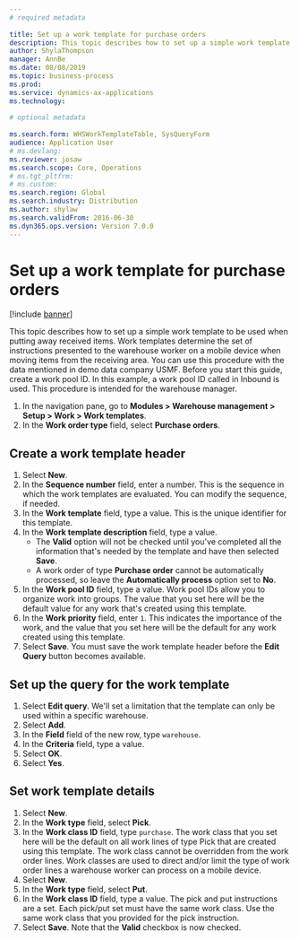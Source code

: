 ```yaml
--- 
# required metadata 
 
title: Set up a work template for purchase orders
description: This topic describes how to set up a simple work template to be used when putting away received items. 
author: ShylaThompson
manager: AnnBe 
ms.date: 08/08/2019
ms.topic: business-process 
ms.prod:  
ms.service: dynamics-ax-applications 
ms.technology:  
 
# optional metadata 
 
ms.search.form: WHSWorkTemplateTable, SysQueryForm   
audience: Application User 
# ms.devlang:  
ms.reviewer: josaw
ms.search.scope: Core, Operations 
# ms.tgt_pltfrm:  
# ms.custom:  
ms.search.region: Global
ms.search.industry: Distribution
ms.author: shylaw
ms.search.validFrom: 2016-06-30 
ms.dyn365.ops.version: Version 7.0.0 
---
```

# Set up a work template for purchase orders

[!include [banner](../../includes/banner.md)]

This topic describes how to set up a simple work template to be used when putting away received items. Work templates determine the set of instructions presented to the warehouse worker on a mobile device when moving items from the receiving area. You can use this procedure with the data mentioned in demo data company USMF. Before you start this guide, create a work pool ID. In this example, a work pool ID called in Inbound is used. This procedure is intended for the warehouse manager.

1. In the navigation pane, go to **Modules > Warehouse management > Setup > Work > Work templates**.
2. In the **Work order type** field, select **Purchase orders**.

## Create a work template header
1. Select **New**.
2. In the **Sequence number** field, enter a number. This is the sequence in which the work templates are evaluated. You can modify the sequence, if needed.  
3. In the **Work template** field, type a value. This is the unique identifier for this template.  
4. In the **Work template description** field, type a value.
    - The **Valid** option will not be checked until you've completed all the information that's needed by the template and have then selected **Save**.  
    - A work order of type **Purchase order** cannot be automatically processed, so leave the **Automatically process** option set to **No**.  
5. In the **Work pool ID** field, type a value. Work pool IDs allow you to organize work into groups. The value that you set here will be the default value for any work that's created using this template.  
6. In the **Work priority** field, enter `1`. This indicates the importance of the work, and the value that you set here will be the default for any work created using this template.  
7. Select **Save**. You must save the work template header before the **Edit Query** button becomes available.  

## Set up the query for the work template
1. Select **Edit query**. We'll set a limitation that the template can only be used within a specific warehouse.  
2. Select **Add**.
3. In the **Field** field of the new row, type `warehouse`.
4. In the **Criteria** field, type a value.
5. Select **OK**.
6. Select **Yes**.

## Set work template details
1. Select **New**.
2. In the **Work type** field, select **Pick**.
3. In the **Work class ID** field, type `purchase`. The work class that you set here will be the default on all work lines of type Pick that are created using this template. The work class cannot be overridden from the work order lines. Work classes are used to direct and/or limit the type of work order lines a warehouse worker can process on a mobile device.  
4. Select **New**.
5. In the **Work type** field, select **Put**.
6. In the **Work class ID** field, type a value. The pick and put instructions are a set. Each pick/put set must have the same work class. Use the same work class that you provided for the pick instruction.  
7. Select **Save**. Note that the **Valid** checkbox is now checked.  

